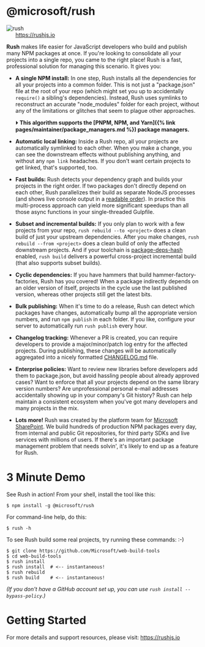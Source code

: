 # @microsoft/rush


![rush](https://github.com/Microsoft/web-build-tools/blob/master/common/wiki-images/rush-logo.png?raw=true)
<br />
&nbsp;&nbsp;&nbsp;&nbsp;&nbsp; https://rushjs.io

<!-- ------------------------------------------------------------------ -->
<!-- Text below this line should stay in sync with the web site content -->
<!-- ------------------------------------------------------------------ -->

**Rush** makes life easier for JavaScript developers who build and publish many NPM packages at once.  If you're looking to consolidate all your projects into a single repo, you came to the right place!  Rush is a fast, professional solution for managing this scenario.  It gives you:

- **A single NPM install:** In one step, Rush installs all the dependencies for all your projects into a common folder.  This is not just a "package.json" file at the root of your repo (which might set you up to accidentally `require()` a sibling's dependencies).  Instead, Rush uses symlinks to reconstruct an accurate "node_modules" folder for each project, without any of the limitations or glitches that seem to plague other approaches.

  ⏵ **This algorithm supports the [PNPM, NPM, and Yarn]({% link pages/maintainer/package_managers.md %}) package managers.**

- **Automatic local linking:** Inside a Rush repo, all your projects are automatically symlinked to each other. When you make a change, you can see the downstream effects without publishing anything, and without any `npm link` headaches.  If you don't want certain projects to get linked, that's supported, too.

- **Fast builds:** Rush detects your dependency graph and builds your projects in the right order.  If two packages don't directly depend on each other, Rush parallelizes their build as separate NodeJS processes (and shows live console output in a [readable order](https://www.npmjs.com/package/@microsoft/stream-collator)).  In practice this multi-process approach can yield more significant speedups than all those async functions in your single-threaded Gulpfile.

- **Subset and incremental builds:** If you only plan to work with a few projects from your repo, `rush rebuild --to <project>` does a clean build of just your upstream dependencies.  After you make changes, `rush rebuild --from <project>` does a clean build of only the affected downstream projects.  And if your toolchain is [package-deps-hash](https://www.npmjs.com/package/@microsoft/package-deps-hash) enabled, `rush build` delivers a powerful cross-project incremental build (that also supports subset builds).

- **Cyclic dependencies:** If you have hammers that build hammer-factory-factories, Rush has you covered!  When a package indirectly depends on an older version of itself, projects in the cycle use the last published version, whereas other projects still get the latest bits.

- **Bulk publishing:** When it's time to do a release, Rush can detect which packages have changes, automatically bump all the appropriate version numbers, and run `npm publish` in each folder.  If you like, configure your server to automatically run `rush publish` every hour.

- **Changelog tracking:** Whenever a PR is created, you can require developers to provide a major/minor/patch log entry for the affected projects.  During publishing, these changes will be automatically aggregated into a nicely formatted [CHANGELOG.md](https://github.com/Microsoft/web-build-tools/blob/master/libraries/node-core-library/CHANGELOG.md) file.

- **Enterprise policies:** Want to review new libraries before developers add them to package.json, but avoid hassling people about already approved cases?  Want to enforce that all your projects depend on the same library version numbers?  Are unprofessional personal e-mail addresses accidentally showing up in your company's Git history?  Rush can help maintain a consistent ecosystem when you've got many developers and many projects in the mix.

- **Lots more!** Rush was created by the platform team for [Microsoft SharePoint](http://aka.ms/spfx).  We build hundreds of production NPM packages every day, from internal and public Git repositories, for third party SDKs and live services with millions of users.  If there's an important package management problem that needs solvin', it's likely to end up as a feature for Rush.


# 3 Minute Demo

See Rush in action!  From your shell, install the tool like this:
```
$ npm install -g @microsoft/rush
```

For command-line help, do this:
```
$ rush -h
```

To see Rush build some real projects, try running these commands:  :-)
```
$ git clone https://github.com/Microsoft/web-build-tools
$ cd web-build-tools
$ rush install
$ rush install  # <-- instantaneous!
$ rush rebuild
$ rush build    # <-- instantaneous!
```
_(If you don't have a GitHub account set up, you can use `rush install --bypass-policy`.)_


<!-- ------------------------------------------------------------------ -->
<!-- Text above this line should stay in sync with the web site content -->
<!-- ------------------------------------------------------------------ -->

# Getting Started

For more details and support resources, please visit: https://rushjs.io
